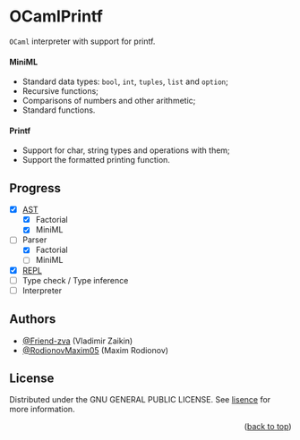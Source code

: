 <a name="readme-top"></a>

# OCamlPrintf

`OCaml` interpreter with support for printf.

#### MiniML

- Standard data types: `bool`, `int`, `tuples`, `list` and `option`;
- Recursive functions;
- Comparisons of numbers and other arithmetic;
- Standard functions.

#### Printf

- Support for char, string types and operations with them;
- Support the formatted printing function.

## Progress

- [x] [AST](https://en.wikipedia.org/wiki/Abstract_syntax_tree)
  - [x] Factorial
  - [x] MiniML
- [ ] Parser
  - [x] Factorial
  - [ ] MiniML
- [x] [REPL](https://en.wikipedia.org/wiki/Read–eval–print_loop)
- [ ] Type check / Type inference
- [ ] Interpreter

## Authors

- [@Friend-zva](https://github.com/Friend-zva) (Vladimir Zaikin)
- [@RodionovMaxim05](https://github.com/RodionovMaxim05) (Maxim Rodionov)

## License

Distributed under the GNU GENERAL PUBLIC LICENSE. See [lisence](COPYING) for more information.

<p align="right">(<a href="#readme-top">back to top</a>)</p>
